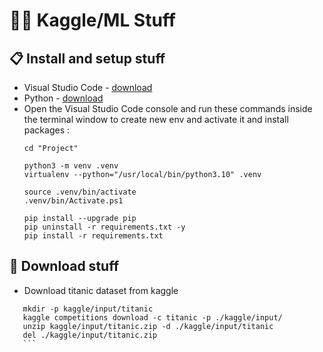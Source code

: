 # :scientist: Kaggle/ML Stuff

## :clipboard: Install and setup stuff

- Visual Studio Code - [download](https://code.visualstudio.com/Download)
- Python - [download](https://www.python.org/)
- Open the Visual Studio Code console and run these commands inside the terminal window to create new env and activate it and install packages : 
    ```	
    cd "Project"

    python3 -m venv .venv    
    virtualenv --python="/usr/local/bin/python3.10" .venv

    source .venv/bin/activate
    .venv/bin/Activate.ps1   

    pip install --upgrade pip
    pip uninstall -r requirements.txt -y
    pip install -r requirements.txt
    ```

## :scroll: Download stuff

- Download titanic dataset from kaggle
 ```	
    mkdir -p kaggle/input/titanic
    kaggle competitions download -c titanic -p ./kaggle/input/
    unzip kaggle/input/titanic.zip -d ./kaggle/input/titanic
    del ./kaggle/input/titanic.zip
    ```